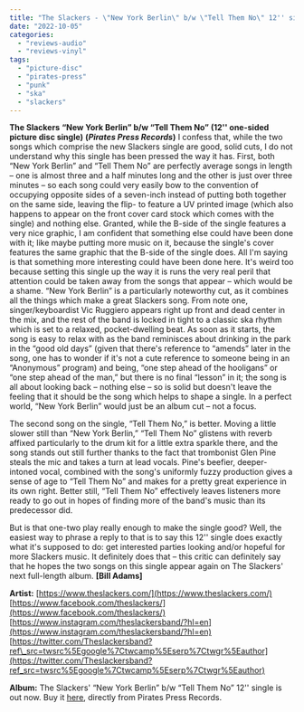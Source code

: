 ```yaml
---
title: "The Slackers - \"New York Berlin\" b/w \"Tell Them No\" 12'' single"
date: "2022-10-05"
categories: 
  - "reviews-audio"
  - "reviews-vinyl"
tags: 
  - "picture-disc"
  - "pirates-press"
  - "punk"
  - "ska"
  - "slackers"
---
```


**The Slackers** **“New York Berlin” b/w “Tell Them No” (12'' one-sided picture disc single)** **(_Pirates Press Records_)** I confess that, while the two songs which comprise the new Slackers single are good, solid cuts, I do not understand why this single has been pressed the way it has. First, both “New York Berlin” and “Tell Them No” are perfectly average songs in length – one is almost three and a half minutes long and the other is just over three minutes – so each song could very easily bow to the convention of occupying opposite sides of a seven-inch instead of putting both together on the same side, leaving the flip- to feature a UV printed image (which also happens to appear on the front cover card stock which comes with the single) and nothing else. Granted, while the B-side of the single features a very nice graphic, I am confident that something else could have been done with it; like maybe putting more music on it, because the single's cover features the same graphic that the B-side of the single does. All I'm saying is that something more interesting could have been done here. It's weird too because setting this single up the way it is runs the very real peril that attention could be taken away from the songs that appear – which would be a shame. “New York Berlin” is a particularly noteworthy cut, as it combines all the things which make a great Slackers song. From note one, singer/keyboardist Vic Ruggiero appears right up front and dead center in the mix, and the rest of the band is locked in tight to a classic ska rhythm which is set to a relaxed, pocket-dwelling beat. As soon as it starts, the song is easy to relax with as the band reminisces about drinking in the park in the “good old days” (given that there's reference to “amends” later in the song, one has to wonder if it's not a cute reference to someone being in an “Anonymous” program) and being, “one step ahead of the hooligans” or “one step ahead of the man,” but there is no final “lesson” in it; the song is all about looking back – nothing else – so is solid but doesn't leave the feeling that it should be the song which helps to shape a single. In a perfect world, “New York Berlin” would just be an album cut – not a focus.

The second song on the single, “Tell Them No,” is better. Moving a little slower still than “New York Berlin,” “Tell Them No” glistens with reverb affixed particularly to the drum kit for a little extra sparkle there, and the song stands out still further thanks to the fact that trombonist Glen Pine steals the mic and takes a turn at lead vocals. Pine's beefier, deeper-intoned vocal, combined with the song's uniformly fuzzy production gives a sense of age to “Tell Them No” and makes for a pretty great experience in its own right. Better still, “Tell Them No” effectively leaves listeners more ready to go out in hopes of finding more of the band's music than its predecessor did.

But is that one-two play really enough to make the single good? Well, the easiest way to phrase a reply to that is to say this 12'' single does exactly what it's supposed to do: get interested parties looking and/or hopeful for more Slackers music. It definitely does that – this critic can definitely say that he hopes the two songs on this single appear again on The Slackers' next full-length album. **\[Bill Adams\]**

**Artist:** [https://www.theslackers.com/](https://www.theslackers.com/) [https://www.facebook.com/theslackers/](https://www.facebook.com/theslackers/) [https://www.instagram.com/theslackersband/?hl=en](https://www.instagram.com/theslackersband/?hl=en) [https://twitter.com/Theslackersband?ref\_src=twsrc%5Egoogle%7Ctwcamp%5Eserp%7Ctwgr%5Eauthor](https://twitter.com/Theslackersband?ref_src=twsrc%5Egoogle%7Ctwcamp%5Eserp%7Ctwgr%5Eauthor)

**Album:** The Slackers' “New York Berlin” b/w “Tell Them No” 12'' single is out now. Buy it [here](https://shop.piratespressrecords.com/pages/the-slackers), directly from Pirates Press Records.
